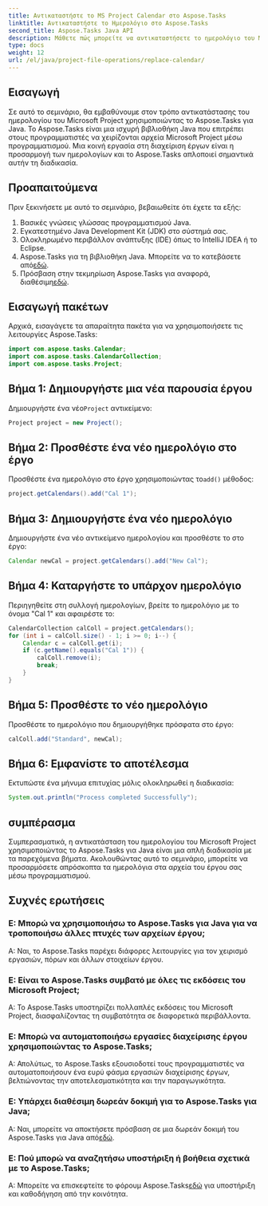 ```yaml
---
title: Αντικαταστήστε το MS Project Calendar στο Aspose.Tasks
linktitle: Αντικαταστήστε το Ημερολόγιο στο Aspose.Tasks
second_title: Aspose.Tasks Java API
description: Μάθετε πώς μπορείτε να αντικαταστήσετε το ημερολόγιο του Microsoft Project χρησιμοποιώντας το Aspose.Tasks για Java. Οδηγός βήμα προς βήμα με παραδείγματα κώδικα.
type: docs
weight: 12
url: /el/java/project-file-operations/replace-calendar/
---
```

## Εισαγωγή
Σε αυτό το σεμινάριο, θα εμβαθύνουμε στον τρόπο αντικατάστασης του ημερολογίου του Microsoft Project χρησιμοποιώντας το Aspose.Tasks για Java. Το Aspose.Tasks είναι μια ισχυρή βιβλιοθήκη Java που επιτρέπει στους προγραμματιστές να χειρίζονται αρχεία Microsoft Project μέσω προγραμματισμού. Μια κοινή εργασία στη διαχείριση έργων είναι η προσαρμογή των ημερολογίων και το Aspose.Tasks απλοποιεί σημαντικά αυτήν τη διαδικασία.
## Προαπαιτούμενα
Πριν ξεκινήσετε με αυτό το σεμινάριο, βεβαιωθείτε ότι έχετε τα εξής:
1. Βασικές γνώσεις γλώσσας προγραμματισμού Java.
2. Εγκατεστημένο Java Development Kit (JDK) στο σύστημά σας.
3. Ολοκληρωμένο περιβάλλον ανάπτυξης (IDE) όπως το IntelliJ IDEA ή το Eclipse.
4.  Aspose.Tasks για τη βιβλιοθήκη Java. Μπορείτε να το κατεβάσετε από[εδώ](https://releases.aspose.com/tasks/java/).
5.  Πρόσβαση στην τεκμηρίωση Aspose.Tasks για αναφορά, διαθέσιμη[εδώ](https://reference.aspose.com/tasks/java/).

## Εισαγωγή πακέτων
Αρχικά, εισαγάγετε τα απαραίτητα πακέτα για να χρησιμοποιήσετε τις λειτουργίες Aspose.Tasks:
```java
import com.aspose.tasks.Calendar;
import com.aspose.tasks.CalendarCollection;
import com.aspose.tasks.Project;
```

## Βήμα 1: Δημιουργήστε μια νέα παρουσία έργου
 Δημιουργήστε ένα νέο`Project` αντικείμενο:
```java
Project project = new Project();
```
## Βήμα 2: Προσθέστε ένα νέο ημερολόγιο στο έργο
 Προσθέστε ένα ημερολόγιο στο έργο χρησιμοποιώντας το`add()` μέθοδος:
```java
project.getCalendars().add("Cal 1");
```
## Βήμα 3: Δημιουργήστε ένα νέο ημερολόγιο
Δημιουργήστε ένα νέο αντικείμενο ημερολογίου και προσθέστε το στο έργο:
```java
Calendar newCal = project.getCalendars().add("New Cal");
```
## Βήμα 4: Καταργήστε το υπάρχον ημερολόγιο
Περιηγηθείτε στη συλλογή ημερολογίων, βρείτε το ημερολόγιο με το όνομα "Cal 1" και αφαιρέστε το:
```java
CalendarCollection calColl = project.getCalendars();
for (int i = calColl.size() - 1; i >= 0; i--) {
    Calendar c = calColl.get(i);
    if (c.getName().equals("Cal 1")) {
        calColl.remove(i);
        break;
    }
}
```
## Βήμα 5: Προσθέστε το νέο ημερολόγιο
Προσθέστε το ημερολόγιο που δημιουργήθηκε πρόσφατα στο έργο:
```java
calColl.add("Standard", newCal);
```
## Βήμα 6: Εμφανίστε το αποτέλεσμα
Εκτυπώστε ένα μήνυμα επιτυχίας μόλις ολοκληρωθεί η διαδικασία:
```java
System.out.println("Process completed Successfully");
```

## συμπέρασμα
Συμπερασματικά, η αντικατάσταση του ημερολογίου του Microsoft Project χρησιμοποιώντας το Aspose.Tasks για Java είναι μια απλή διαδικασία με τα παρεχόμενα βήματα. Ακολουθώντας αυτό το σεμινάριο, μπορείτε να προσαρμόσετε απρόσκοπτα τα ημερολόγια στα αρχεία του έργου σας μέσω προγραμματισμού.
## Συχνές ερωτήσεις
### Ε: Μπορώ να χρησιμοποιήσω το Aspose.Tasks για Java για να τροποποιήσω άλλες πτυχές των αρχείων έργου;
Α: Ναι, το Aspose.Tasks παρέχει διάφορες λειτουργίες για τον χειρισμό εργασιών, πόρων και άλλων στοιχείων έργου.
### Ε: Είναι το Aspose.Tasks συμβατό με όλες τις εκδόσεις του Microsoft Project;
Α: Το Aspose.Tasks υποστηρίζει πολλαπλές εκδόσεις του Microsoft Project, διασφαλίζοντας τη συμβατότητα σε διαφορετικά περιβάλλοντα.
### Ε: Μπορώ να αυτοματοποιήσω εργασίες διαχείρισης έργου χρησιμοποιώντας το Aspose.Tasks;
Α: Απολύτως, το Aspose.Tasks εξουσιοδοτεί τους προγραμματιστές να αυτοματοποιήσουν ένα ευρύ φάσμα εργασιών διαχείρισης έργων, βελτιώνοντας την αποτελεσματικότητα και την παραγωγικότητα.
### Ε: Υπάρχει διαθέσιμη δωρεάν δοκιμή για το Aspose.Tasks για Java;
 Α: Ναι, μπορείτε να αποκτήσετε πρόσβαση σε μια δωρεάν δοκιμή του Aspose.Tasks για Java από[εδώ](https://releases.aspose.com/).
### Ε: Πού μπορώ να αναζητήσω υποστήριξη ή βοήθεια σχετικά με το Aspose.Tasks;
 Α: Μπορείτε να επισκεφτείτε το φόρουμ Aspose.Tasks[εδώ](https://forum.aspose.com/c/tasks/15) για υποστήριξη και καθοδήγηση από την κοινότητα.